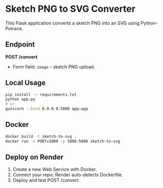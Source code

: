 # Sketch PNG to SVG Converter

This Flask application converts a sketch PNG into an SVG using Python-Potrace.

## Endpoint

**POST /convert**

- Form field: `image` – sketch PNG upload.

## Local Usage

```bash
pip install -r requirements.txt
python app.py
# or
gunicorn --bind 0.0.0.0:5000 app:app
```

## Docker

```bash
docker build -t sketch-to-svg .
docker run -e PORT=5000 -p 5000:5000 sketch-to-svg
```

## Deploy on Render

1. Create a new Web Service with Docker.
2. Connect your repo; Render auto-detects Dockerfile.
3. Deploy and test POST /convert.
